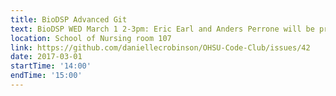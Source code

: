 ```yaml
---
title: BioDSP Advanced Git
text: BioDSP WED March 1 2-3pm: Eric Earl and Anders Perrone will be presenting on advanced git topics, more details to follow!
location: School of Nursing room 107
link: https://github.com/daniellecrobinson/OHSU-Code-Club/issues/42
date: 2017-03-01 
startTime: '14:00'
endTime: '15:00'
---
```

